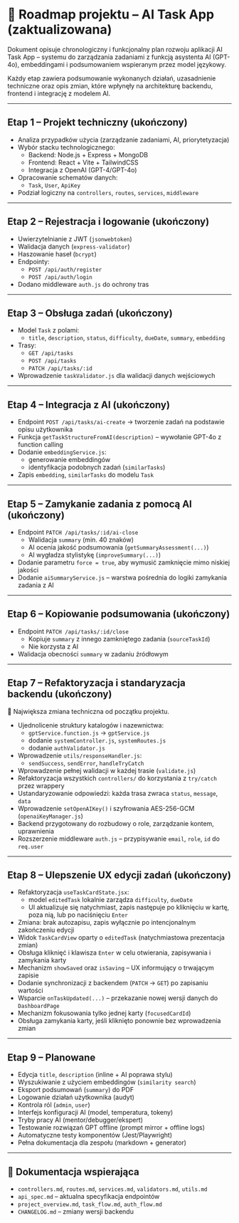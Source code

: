 # 📍 Roadmap projektu – AI Task App (zaktualizowana)

Dokument opisuje chronologiczny i funkcjonalny plan rozwoju aplikacji AI Task App – systemu do zarządzania zadaniami z funkcją asystenta AI (GPT-4o), embeddingami i podsumowaniem wspieranym przez model językowy.

Każdy etap zawiera podsumowanie wykonanych działań, uzasadnienie techniczne oraz opis zmian, które wpłynęły na architekturę backendu, frontend i integrację z modelem AI.

---

## Etap 1 – Projekt techniczny (ukończony)

- Analiza przypadków użycia (zarządzanie zadaniami, AI, priorytetyzacja)
- Wybór stacku technologicznego:
  - Backend: Node.js + Express + MongoDB
  - Frontend: React + Vite + TailwindCSS
  - Integracja z OpenAI (GPT-4/GPT-4o)
- Opracowanie schematów danych:
  - `Task`, `User`, `ApiKey`
- Podział logiczny na `controllers`, `routes`, `services`, `middleware`

---

## Etap 2 – Rejestracja i logowanie (ukończony)

- Uwierzytelnianie z JWT (`jsonwebtoken`)
- Walidacja danych (`express-validator`)
- Haszowanie haseł (`bcrypt`)
- Endpointy:
  - `POST /api/auth/register`
  - `POST /api/auth/login`
- Dodano middleware `auth.js` do ochrony tras

---

## Etap 3 – Obsługa zadań (ukończony)

- Model `Task` z polami:
  - `title`, `description`, `status`, `difficulty`, `dueDate`, `summary`, `embedding`
- Trasy:
  - `GET /api/tasks`
  - `POST /api/tasks`
  - `PATCH /api/tasks/:id`
- Wprowadzenie `taskValidator.js` dla walidacji danych wejściowych

---

## Etap 4 – Integracja z AI (ukończony)

- Endpoint `POST /api/tasks/ai-create` → tworzenie zadań na podstawie opisu użytkownika
- Funkcja `getTaskStructureFromAI(description)` – wywołanie GPT-4o z function calling
- Dodanie `embeddingService.js`:
  - generowanie embeddingów
  - identyfikacja podobnych zadań (`similarTasks`)
- Zapis `embedding`, `similarTasks` do modelu `Task`

---

## Etap 5 – Zamykanie zadania z pomocą AI (ukończony)

- Endpoint `PATCH /api/tasks/:id/ai-close`
  - Walidacja `summary` (min. 40 znaków)
  - AI ocenia jakość podsumowania (`getSummaryAssessment(...)`)
  - AI wygładza stylistykę (`improveSummary(...)`)
- Dodanie parametru `force = true`, aby wymusić zamknięcie mimo niskiej jakości
- Dodanie `aiSummaryService.js` – warstwa pośrednia do logiki zamykania zadania z AI

---

## Etap 6 – Kopiowanie podsumowania (ukończony)

- Endpoint `PATCH /api/tasks/:id/close`
  - Kopiuje `summary` z innego zamkniętego zadania (`sourceTaskId`)
  - Nie korzysta z AI
- Walidacja obecności `summary` w zadaniu źródłowym

---

## Etap 7 – Refaktoryzacja i standaryzacja backendu (ukończony)

🔧 Największa zmiana techniczna od początku projektu.

- Ujednolicenie struktury katalogów i nazewnictwa:
  - `gptService.function.js` → `gptService.js`
  - dodanie `systemController.js`, `systemRoutes.js`
  - dodanie `authValidator.js`
- Wprowadzenie `utils/responseHandler.js`:
  - `sendSuccess`, `sendError`, `handleTryCatch`
- Wprowadzenie pełnej walidacji w każdej trasie (`validate.js`)
- Refaktoryzacja wszystkich `controllers/` do korzystania z `try/catch` przez wrappery
- Ustandaryzowanie odpowiedzi: każda trasa zwraca `status`, `message`, `data`
- Wprowadzenie `setOpenAIKey()` i szyfrowania AES-256-GCM (`openaiKeyManager.js`)
- Backend przygotowany do rozbudowy o role, zarządzanie kontem, uprawnienia
- Rozszerzenie middleware `auth.js` – przypisywanie `email`, `role`, `id` do `req.user`

---

## Etap 8 – Ulepszenie UX edycji zadań (ukończony)

- Refaktoryzacja `useTaskCardState.jsx`:
  - model `editedTask` lokalnie zarządza `difficulty`, `dueDate`
  - UI aktualizuje się natychmiast, zapis następuje po kliknięciu w kartę, poza nią, lub po naciśnięciu `Enter`
- Zmiana: brak autozapisu, zapis wyłącznie po intencjonalnym zakończeniu edycji
- Widok `TaskCardView` oparty o `editedTask` (natychmiastowa prezentacja zmian)
- Obsługa kliknięć i klawisza `Enter` w celu otwierania, zapisywania i zamykania karty
- Mechanizm `showSaved` oraz `isSaving` – UX informujący o trwającym zapisie
- Dodanie synchronizacji z backendem (`PATCH` → `GET`) po zapisaniu wartości
- Wsparcie `onTaskUpdated(...)` – przekazanie nowej wersji danych do `DashboardPage`
- Mechanizm fokusowania tylko jednej karty (`focusedCardId`)
- Obsługa zamykania karty, jeśli kliknięto ponownie bez wprowadzenia zmian

---

## Etap 9 – Planowane

- Edycja `title`, `description` (inline + AI poprawa stylu)
- Wyszukiwanie z użyciem embeddingów (`similarity search`)
- Eksport podsumowań (`summary`) do PDF
- Logowanie działań użytkownika (audyt)
- Kontrola ról (`admin`, `user`)
- Interfejs konfiguracji AI (model, temperatura, tokeny)
- Tryby pracy AI (mentor/debugger/ekspert)
- Testowanie rozwiązań GPT offline (prompt mirror + offline logs)
- Automatyczne testy komponentów (Jest/Playwright)
- Pełna dokumentacja dla zespołu (markdown + generator)

---

## 📘 Dokumentacja wspierająca

- `controllers.md`, `routes.md`, `services.md`, `validators.md`, `utils.md`
- `api_spec.md` – aktualna specyfikacja endpointów
- `project_overview.md`, `task_flow.md`, `auth_flow.md`
- `CHANGELOG.md` – zmiany wersji backendu
